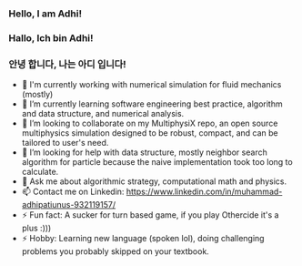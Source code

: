 ### Hello, I am Adhi!
### Hallo, Ich bin Adhi!
### 안녕 합니다, 나는 아디 입니다!

- 🔭 I'm currently working with numerical simulation for fluid mechanics (mostly)
- 🌱 I’m currently learning software engineering best practice, algorithm and data structure, and numerical analysis.
- 👯 I’m looking to collaborate on my MultiphysiX repo, an open source multiphysics simulation designed to be robust, compact, and can be tailored to user's need.
- 🤔 I’m looking for help with data structure, mostly neighbor search algorithm for particle because the naive implementation took too long to calculate.
- 💬 Ask me about algorithmic strategy, computational math and physics.
- 📫 Contact me on Linkedin: https://www.linkedin.com/in/muhammad-adhipatiunus-932119157/
- ⚡ Fun fact: A sucker for turn based game, if you play Othercide it's a plus :)))
- ⚡ Hobby: Learning new language (spoken lol), doing challenging problems you probably skipped on your textbook.
